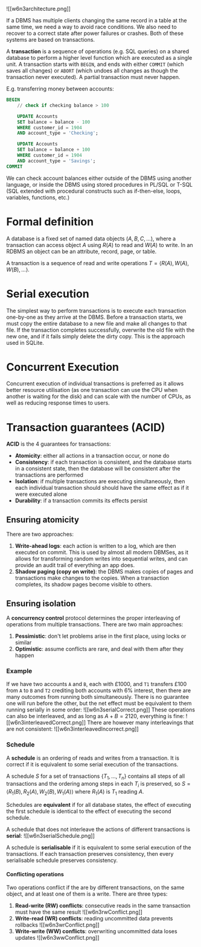 ![[w6n3architecture.png]]

If a DBMS has multiple clients changing the same record in a table at the same time, we need a way to avoid race conditions. We also need to recover to a correct state after power failures or crashes. Both of these systems are based on transactions. 

A **transaction** is a sequence of operations (e.g. SQL queries) on a shared database to perform a higher level function which are executed as a single unit. A transaction starts with `BEGIN`, and ends with either `COMMIT` (which saves all changes) or `ABORT` (which undoes all changes as though the transaction never executed). A partial transaction must never happen.

E.g. transferring money between accounts:
```sql
BEGIN
	// check if checking balance > 100

	UPDATE Accounts
	SET balance = balance - 100
	WHERE customer_id = 1904
	AND account_type = 'Checking';

	UPDATE Accounts
	SET balance = balance + 100
	WHERE customer_id = 1904
	AND account_type = 'Savings';
COMMIT
```

We can check account balances either outside of the DBMS using another language, or inside the DBMS using stored procedures in PL/SQL or T-SQL (SQL extended with procedural constructs such as if-then-else, loops, variables, functions, etc.)
# Formal definition
A database is a fixed set of named data objects $(A,B,C,...)$, where a transaction can access object $A$ using $R(A)$ to read and $W(A)$ to write. In an RDBMS an object can be an attribute, record, page, or table.

A transaction is a sequence of read and write operations $T=\langle R(A),W(A),W(B),...\rangle$.
# Serial execution
The simplest way to perform transactions is to execute each transaction one-by-one as they arrive at the DBMS. Before a transaction starts, we must copy the entire database to a new file and make all changes to that file. If the transaction completes successfully, overwrite the old file with the new one, and if it fails simply delete the dirty copy. This is the approach used in SQLite.
# Concurrent Execution
Concurrent execution of individual transactions is preferred as it allows better resource utilisation (as one transaction can use the CPU when another is waiting for the disk) and can scale with the number of CPUs, as well as reducing response times to users.
# Transaction guarantees (ACID)
**ACID** is the 4 guarantees for transactions:
- **Atomicity**: either all actions in a transaction occur, or none do
- **Consistency**: if each transaction is consistent, and the database starts in a consistent state, then the database will be consistent after the transactions are performed
- **Isolation**: if multiple transactions are executing simultaneously, then each individual transaction should should have the same effect as if it were executed alone
- **Durability**: if a transaction commits its effects persist
## Ensuring atomicity
There are two approaches:
1. **Write-ahead logs**: each action is written to a log, which are then executed on commit. This is used by almost all modern DBMSes, as it allows for transforming random writes into sequential writes, and can provide an audit trail of everything an app does.
2. **Shadow paging (copy on write)**: the DBMS makes copies of pages and transactions make changes to the copies. When a transaction completes, its shadow pages become visible to others.
## Ensuring isolation
A **concurrency control** protocol determines the proper interleaving of operations from multiple transactions. There are two main approaches:
1. **Pessimistic**: don't let problems arise in the first place, using locks or similar
2. **Optimistic**: assume conflicts are rare, and deal with them after they happen
### Example
If we have two accounts `A` and `B`, each with £1000, and `T1` transfers £100 from `A` to `B` and `T2` crediting both accounts with 6% interest, then there are many outcomes from running both simultaneously. There is no guarantee one will run before the other, but the net effect must be equivalent to them running serially in some order:
![[w6n3serialCorrect.png]]
These operations can also be interleaved, and as long as $A+B=2120$, everything is fine:
![[w6n3interleavedCorrect.png]]
There are however many interleavings that are not consistent:
![[w6n3interleavedIncorrect.png]]
### Schedule
A **schedule** is an ordering of reads and writes from a transaction. It is correct if it is equivalent to some serial execution of the transactions.

A schedule $S$ for a set of transactions $\{T_1,...,T_n\}$ contains all steps of all transactions and the ordering among steps in each $T_i$ is preserved, so $S=\langle R_1(B),R_2(A),W_2(B),W_1(A)\rangle$ where $R_1(A)$ is $T_1$ reading $A$.

Schedules are **equivalent** if for all database states, the effect of executing the first schedule is identical to the effect of executing the second schedule.

A schedule that does not interleave the actions of different transactions is **serial**:
![[w6n3serialSchedule.png]]

A schedule is **serialisable** if it is equivalent to some serial execution of the transactions. If each transaction preserves consistency, then every serialisable schedule preserves consistency.
#### Conflicting operations
Two operations conflict if the are by different transactions, on the same object, and at least one of them is a write. There are three types:
1. **Read-write (RW) conflicts**: consecutive reads in the same transaction must have the same result
   ![[w6n3rwConflict.png]]
2. **Write-read (WR) conflicts**: reading uncommitted data prevents rollbacks
   ![[w6n3wrConflict.png]]
3. **Write-write (WW) conflicts**: overwriting uncommitted data loses updates
   ![[w6n3wwConflict.png]]

